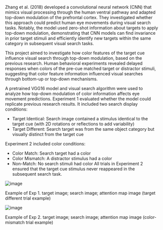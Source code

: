 Zhang et al. (2018) developed a convolutional neural network (CNN) that mimics visual processing through the human ventral pathway and adapted top-down modulation of the prefrontal cortex. They investigated whether this approach could predict human eye movements during visual search tasks. Notably, the model used zero-shot information about targets to apply top-down modulation, demonstrating that CNN models can find invariance in prior target stimuli and efficiently identify new targets within the same category in subsequent visual search tasks.

This project aimed to investigate how color features of the target cue influence visual search through top-down modulation, based on the previous research. Human behavioral experiments revealed delayed responses when colors of the pre-cue matched target or distractor stimuli, suggesting that color feature information influenced visual searches through bottom-up or top-down mechanisms.

A pretrained VGG16 model and visual search algorithm were used to analyze how top-down modulation of color information affects eye movement predictions.
Experiment 1 evaluated whether the model could replicate previous research results. It included two search display conditions:
- Target Identical: Search image contained a stimulus identical to the target cue (with 2D rotations or reflections to add variability)
- Target Different: Search target was from the same object category but visually distinct from the target cue

Experiment 2 included color conditions:
- Color Match: Search target had a color
- Color Mismatch: A distractor stimulus had a color
- Non-Match: No search stimuli had color
All trials in Experiment 2 ensured that the target cue stimulus never reappeared in the subsequent search task.


![image](https://github.com/user-attachments/assets/2718931e-f1a9-4c04-9a89-7515718d92a9)

Example of Exp 1. target image; search image; attention map image (target different trial example)

![image](https://github.com/user-attachments/assets/57fa4000-ed94-439c-84fd-572819905a0e)

Example of Exp 2. target image; search image; attention map image (color-mismatch trial example)


